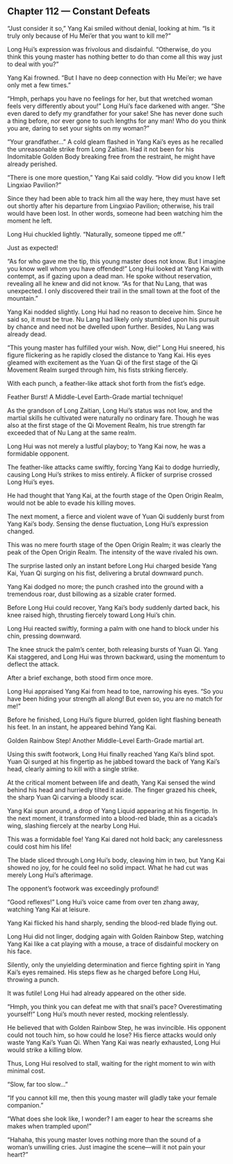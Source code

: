 ## Chapter 112 — Constant Defeats

“Just consider it so,” Yang Kai smiled without denial, looking at him. “Is it truly only because of Hu Mei’er that you want to kill me?”

Long Hui’s expression was frivolous and disdainful. “Otherwise, do you think this young master has nothing better to do than come all this way just to deal with you?”

Yang Kai frowned. “But I have no deep connection with Hu Mei’er; we have only met a few times.”

“Hmph, perhaps you have no feelings for her, but that wretched woman feels very differently about you!” Long Hui’s face darkened with anger. “She even dared to defy my grandfather for your sake! She has never done such a thing before, nor ever gone to such lengths for any man! Who do you think you are, daring to set your sights on my woman?”

“Your grandfather…” A cold gleam flashed in Yang Kai’s eyes as he recalled the unreasonable strike from Long Zaitian. Had it not been for his Indomitable Golden Body breaking free from the restraint, he might have already perished.

“There is one more question,” Yang Kai said coldly. “How did you know I left Lingxiao Pavilion?”

Since they had been able to track him all the way here, they must have set out shortly after his departure from Lingxiao Pavilion; otherwise, his trail would have been lost. In other words, someone had been watching him the moment he left.

Long Hui chuckled lightly. “Naturally, someone tipped me off.”

Just as expected!

“As for who gave me the tip, this young master does not know. But I imagine you know well whom you have offended!” Long Hui looked at Yang Kai with contempt, as if gazing upon a dead man. He spoke without reservation, revealing all he knew and did not know. “As for that Nu Lang, that was unexpected. I only discovered their trail in the small town at the foot of the mountain.”

Yang Kai nodded slightly. Long Hui had no reason to deceive him. Since he said so, it must be true. Nu Lang had likely only stumbled upon his pursuit by chance and need not be dwelled upon further. Besides, Nu Lang was already dead.

“This young master has fulfilled your wish. Now, die!” Long Hui sneered, his figure flickering as he rapidly closed the distance to Yang Kai. His eyes gleamed with excitement as the Yuan Qi of the first stage of the Qi Movement Realm surged through him, his fists striking fiercely.

With each punch, a feather-like attack shot forth from the fist’s edge.

Feather Burst! A Middle-Level Earth-Grade martial technique!

As the grandson of Long Zaitian, Long Hui’s status was not low, and the martial skills he cultivated were naturally no ordinary fare. Though he was also at the first stage of the Qi Movement Realm, his true strength far exceeded that of Nu Lang at the same realm.

Long Hui was not merely a lustful playboy; to Yang Kai now, he was a formidable opponent.

The feather-like attacks came swiftly, forcing Yang Kai to dodge hurriedly, causing Long Hui’s strikes to miss entirely. A flicker of surprise crossed Long Hui’s eyes.

He had thought that Yang Kai, at the fourth stage of the Open Origin Realm, would not be able to evade his killing moves.

The next moment, a fierce and violent wave of Yuan Qi suddenly burst from Yang Kai’s body. Sensing the dense fluctuation, Long Hui’s expression changed.

This was no mere fourth stage of the Open Origin Realm; it was clearly the peak of the Open Origin Realm. The intensity of the wave rivaled his own.

The surprise lasted only an instant before Long Hui charged beside Yang Kai, Yuan Qi surging on his fist, delivering a brutal downward punch.

Yang Kai dodged no more; the punch crashed into the ground with a tremendous roar, dust billowing as a sizable crater formed.

Before Long Hui could recover, Yang Kai’s body suddenly darted back, his knee raised high, thrusting fiercely toward Long Hui’s chin.

Long Hui reacted swiftly, forming a palm with one hand to block under his chin, pressing downward.

The knee struck the palm’s center, both releasing bursts of Yuan Qi. Yang Kai staggered, and Long Hui was thrown backward, using the momentum to deflect the attack.

After a brief exchange, both stood firm once more.

Long Hui appraised Yang Kai from head to toe, narrowing his eyes. “So you have been hiding your strength all along! But even so, you are no match for me!”

Before he finished, Long Hui’s figure blurred, golden light flashing beneath his feet. In an instant, he appeared behind Yang Kai.

Golden Rainbow Step! Another Middle-Level Earth-Grade martial art.

Using this swift footwork, Long Hui finally reached Yang Kai’s blind spot. Yuan Qi surged at his fingertip as he jabbed toward the back of Yang Kai’s head, clearly aiming to kill with a single strike.

At the critical moment between life and death, Yang Kai sensed the wind behind his head and hurriedly tilted it aside. The finger grazed his cheek, the sharp Yuan Qi carving a bloody scar.

Yang Kai spun around, a drop of Yang Liquid appearing at his fingertip. In the next moment, it transformed into a blood-red blade, thin as a cicada’s wing, slashing fiercely at the nearby Long Hui.

This was a formidable foe! Yang Kai dared not hold back; any carelessness could cost him his life!

The blade sliced through Long Hui’s body, cleaving him in two, but Yang Kai showed no joy, for he could feel no solid impact. What he had cut was merely Long Hui’s afterimage.

The opponent’s footwork was exceedingly profound!

“Good reflexes!” Long Hui’s voice came from over ten zhang away, watching Yang Kai at leisure.

Yang Kai flicked his hand sharply, sending the blood-red blade flying out.

Long Hui did not linger, dodging again with Golden Rainbow Step, watching Yang Kai like a cat playing with a mouse, a trace of disdainful mockery on his face.

Silently, only the unyielding determination and fierce fighting spirit in Yang Kai’s eyes remained. His steps flew as he charged before Long Hui, throwing a punch.

It was futile! Long Hui had already appeared on the other side.

“Hmph, you think you can defeat me with that snail’s pace? Overestimating yourself!” Long Hui’s mouth never rested, mocking relentlessly.

He believed that with Golden Rainbow Step, he was invincible. His opponent could not touch him, so how could he lose? His fierce attacks would only waste Yang Kai’s Yuan Qi. When Yang Kai was nearly exhausted, Long Hui would strike a killing blow.

Thus, Long Hui resolved to stall, waiting for the right moment to win with minimal cost.

“Slow, far too slow…”

“If you cannot kill me, then this young master will gladly take your female companion.”

“What does she look like, I wonder? I am eager to hear the screams she makes when trampled upon!”

“Hahaha, this young master loves nothing more than the sound of a woman’s unwilling cries. Just imagine the scene—will it not pain your heart?”